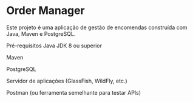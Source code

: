# Order Manager
Este projeto é uma aplicação de gestão de encomendas construída com Java, Maven e PostgreSQL.

Pré-requisitos
Java JDK 8 ou superior

Maven

PostgreSQL

Servidor de aplicações (GlassFish, WildFly, etc.)

Postman (ou ferramenta semelhante para testar APIs)
